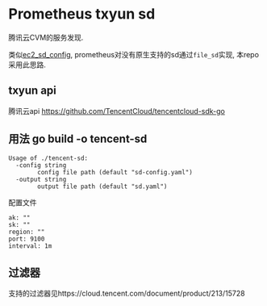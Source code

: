 # Prometheus txyun sd

腾讯云CVM的服务发现.

类似[ec2_sd_config](https://prometheus.io/docs/prometheus/latest/configuration/configuration/#ec2_sd_config), prometheus对没有原生支持的sd通过`file_sd`实现, 本repo采用此思路.

## txyun api
腾讯云api https://github.com/TencentCloud/tencentcloud-sdk-go
 
## 用法 go build -o tencent-sd

```
Usage of ./tencent-sd:
  -config string
        config file path (default "sd-config.yaml")
  -output string
        output file path (default "sd.yaml")
```

配置文件

```
ak: ""
sk: ""
region: ""
port: 9100
interval: 1m
```



## 过滤器

支持的过滤器见https://cloud.tencent.com/document/product/213/15728



